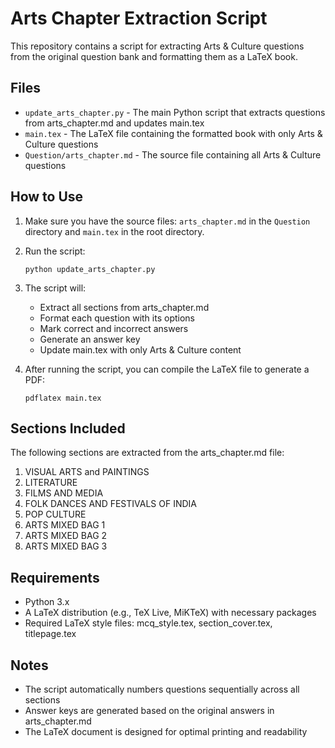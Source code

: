 # Arts Chapter Extraction Script

This repository contains a script for extracting Arts & Culture questions from the original question bank and formatting them as a LaTeX book.

## Files

- `update_arts_chapter.py` - The main Python script that extracts questions from arts_chapter.md and updates main.tex
- `main.tex` - The LaTeX file containing the formatted book with only Arts & Culture questions
- `Question/arts_chapter.md` - The source file containing all Arts & Culture questions

## How to Use

1. Make sure you have the source files: `arts_chapter.md` in the `Question` directory and `main.tex` in the root directory.
2. Run the script:
   ```
   python update_arts_chapter.py
   ```
3. The script will:
   - Extract all sections from arts_chapter.md
   - Format each question with its options
   - Mark correct and incorrect answers
   - Generate an answer key
   - Update main.tex with only Arts & Culture content

4. After running the script, you can compile the LaTeX file to generate a PDF:
   ```
   pdflatex main.tex
   ```

## Sections Included

The following sections are extracted from the arts_chapter.md file:

1. VISUAL ARTS and PAINTINGS
2. LITERATURE
3. FILMS AND MEDIA
4. FOLK DANCES AND FESTIVALS OF INDIA
5. POP CULTURE
6. ARTS MIXED BAG 1
7. ARTS MIXED BAG 2
8. ARTS MIXED BAG 3

## Requirements

- Python 3.x
- A LaTeX distribution (e.g., TeX Live, MiKTeX) with necessary packages
- Required LaTeX style files: mcq_style.tex, section_cover.tex, titlepage.tex

## Notes

- The script automatically numbers questions sequentially across all sections
- Answer keys are generated based on the original answers in arts_chapter.md
- The LaTeX document is designed for optimal printing and readability 